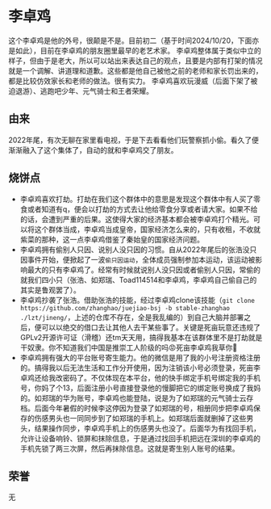 # 李卓鸡
这个李卓鸡是他的外号，很颠是不是。目前初二（基于时间2024/10/20，下面亦是如此），目前在李卓鸡的朋友圈里最早的老艺术家。
李卓鸡整体属于类似中立的样子，但由于是老大，所以可以站出来表达自己的观点，且要是内部有打架的情况就是一个调解、讲道理和道歉。这些都是他自己被他之前的老师和家长罚出来的，都是比较仿效家长和老师的做法。很有实力。
李卓鸡喜欢玩漫威（后面下架了被迫退游）、逃跑吧少年、元气骑士和王者荣耀。
## 由来
2022年尾，有次无聊在家里看电视，于是下去看看他们玩警察抓小偷。看久了便渐渐融入了这个集体了，自动的就和李卓鸡交了朋友。
## 烧饼点
- 李卓鸡喜欢打劫。打劫在我们这个群体中的意思是发现这个群体中有人买了零食或者知道有q，便会以打劫的方式去让他给零食分享或者请大家。如果不给的话，会遭到严重的后果。这使得大家的经济基本都会被李卓鸡打个精光。可以将这个群体当成，李卓鸡当成皇帝，国家经济怎么来的，只有收租，不收就紫菜的那种，这一点李卓鸡借鉴了秦始皇的国家经济问题。
- 李卓鸡拥有偷别人只因、说别人没只因的习惯。自从2022年尾后的张浩没只因事件开始，便掀起了一波`偷只因运动`，全体成员强制参加本运动，该运动被影响最大的只有李卓鸡了。经常有时候就说别人没只因或者偷别人只因，常偷的就我们四小只（张浩、如郑瑞、Toad114514和李卓鸡，李卓鸡自己偷自己的其实是鲁观罢了）。
- 李卓鸡抄袭了张浩。借助张浩的技能，经过李卓鸡clone该技能（`git clone https://github.com/zhanghao/juejiao-bsj -b stable-zhanghao ./lzt/jineng/`，上述的仓库不存在，全是我乱编的）到自己大脑并部署之后，便可以以绝交的借口去让其他人去干某些事了。关键是死亩玩意还违规了GPLv2开源许可证（滑稽）还tm天天用，搞得我基本在该群体里不是打劫就是干奴隶。你不知道我们中国是推崇工人阶级的吗😡死亩李卓鸡我草你🐴
- 李卓鸡拥有强大的平台账号寄生能力。他的微信是用了我的小号注册资格注册的。搞得我以后无法生活和工作分开使用，因为注销该小号必须登录，死亩李卓鸡还给我改密码了。不仅体现在本平台，他的快手绑定手机号绑定我的手机号，你妈了个13，后面注册小号直接登录他的慢脚把它的绑定账号换成了我妈的。如郑瑞的华为账号，李卓鸡也能登陆，说是为了如郑瑞的元气骑士云存档。后面今年暑假的时候李这停因为登录了如郑瑞的号，相册同步把李卓鸡保存的伤感男头也一同同步到了如郑瑞的手机上。如郑瑞后面就删掉了这些男头，结果操作同步，李卓鸡手机上的伤感男头也没了。后面华为有找回手机，允许让设备响铃、锁屏和抹除信息，于是通过找回手机把远在深圳的李卓鸡的手机先锁了两三次屏，然后再抹除信息。这就是寄生别人账号的结果。
## 荣誉
无